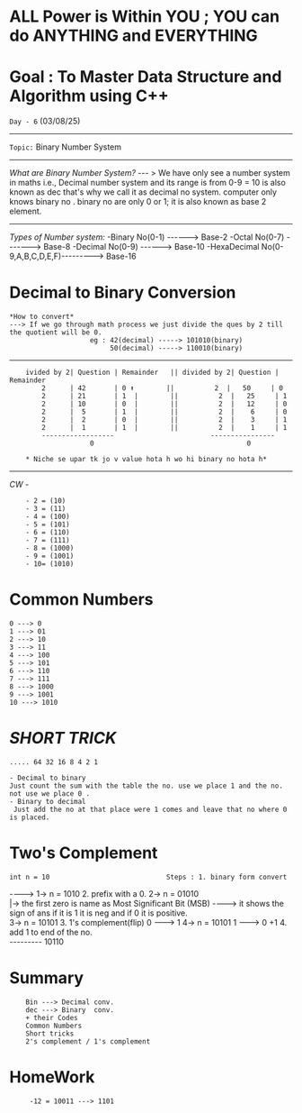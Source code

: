 # ALL Power is Within YOU ; YOU can do ANYTHING and EVERYTHING

# Goal : To Master Data Structure and Algorithm using C++

`Day - 6` (03/08/25)
___

`Topic:` Binary Number System
___
*What are Binary Number System?*
--- > We have only see a number system in maths i.e., Decimal number system and its range is from 0-9 = 10 is also known as dec that's why we call it as decimal no system. computer only knows binary no . binary no are only 0 or 1; it is also known as base 2 element.
___
*Types of Number system:*
    -Binary No(0-1) ------> Base-2
    -Octal No(0-7) -------> Base-8
    -Decimal No(0-9) ------> Base-10
    -HexaDecimal No(0-9,A,B,C,D,E,F)---------> Base-16

# Decimal to Binary Conversion
    *How to convert*
    ---> If we go through math process we just divide the ques by 2 till the quotient will be 0.
                        eg : 42(decimal) -----> 101010(binary)
                             50(decimal) -----> 110010(binary)

___                    
        ivided by 2| Question | Remainder   || divided by 2| Question | Remainder
            2      | 42       | 0 ⬆️        ||          2  |   50     | 0
            2      | 21       | 1  |        ||          2  |   25     | 1
            2      | 10       | 0  |        ||          2  |   12     | 0
            2      |  5       | 1  |        ||          2  |    6     | 0  
            2      |  2       | 0  |        ||          2  |    3     | 1   
            2      |  1       | 1  |        ||          2  |    1     | 1
            ------------------                        ----------------
                        0                                      0              

        * Niche se upar tk jo v value hota h wo hi binary no hota h*


___
*CW -* 

        - 2 = (10)
        - 3 = (11)
        - 4 = (100)
        - 5 = (101)
        - 6 = (110)
        - 7 = (111)
        - 8 = (1000)
        - 9 = (1001)
        - 10= (1010)

# Common Numbers 
    0 ---> 0
    1 ---> 01
    2 ---> 10
    3 ---> 11
    4 ---> 100
    5 ---> 101
    6 ---> 110
    7 ---> 111
    8 ---> 1000
    9 ---> 1001
    10 ---> 1010

# *SHORT TRICK*
    ..... 64 32 16 8 4 2 1 

    - Decimal to binary
    Just count the sum with the table the no. use we place 1 and the no. not use we place 0 . 
    - Binary to decimal
     Just add the no at that place were 1 comes and leave that no where 0 is placed.

# Two's Complement

    int n = 10                             Steps : 1. binary form convert
----> 1-> n = 1010                                 2. prefix with a 0.
      2-> n = 01010    
              |-> the first zero is name as Most Significant Bit (MSB)   ----> it shows the sign of ans if it is 1 it is neg and if 0 it is positive.   
     3-> n = 10101                                3. 1's complement(flip)
                                                        0 ---> 1
     4-> n = 10101                                      1 ---> 0
                +1                        4. add 1 to end of the no.    
            ---------
             10110

# Summary 

        Bin ---> Decimal conv.
        dec ---> Binary  conv.
        + their Codes
        Common Numbers
        Short tricks
        2's complement / 1's complement 


# HomeWork 
         -12 = 10011 ---> 1101